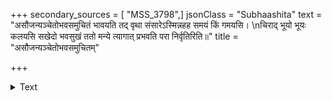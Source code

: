 +++
secondary_sources = [ "MSS_3798",]
jsonClass = "Subhaashita"
text = "असौजन्यञ्चेतोभवसमुचितं भावयति तद् वृथा संसारेऽस्मिन्नहह समयं किं गमयसि।  \nचिराद् भूयो भूयः कलयसि सखेदो भवसुखं ततो मन्ये त्यागात् प्रभवति परा निर्वृतिरिति॥"
title = "असौजन्यञ्चेतोभवसमुचितम्"

+++

<details><summary>Text</summary>

असौजन्यञ्चेतोभवसमुचितं भावयति तद् वृथा संसारेऽस्मिन्नहह समयं किं गमयसि।  
चिराद् भूयो भूयः कलयसि सखेदो भवसुखं ततो मन्ये त्यागात् प्रभवति परा निर्वृतिरिति॥
</details>
